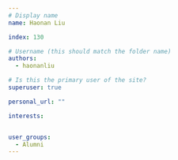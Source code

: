 ```yaml
---
# Display name
name: Haonan Liu

index: 130

# Username (this should match the folder name)
authors:
  - haonanliu

# Is this the primary user of the site?
superuser: true

personal_url: ""

interests:


user_groups:
  - Alumni
---
```

